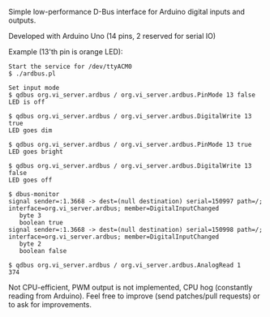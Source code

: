 Simple low-performance D-Bus interface for Arduino digital inputs and outputs.

Developed with Arduino Uno (14 pins, 2 reserved for serial IO)

Example (13'th pin is orange LED):

    Start the service for /dev/ttyACM0
    $ ./ardbus.pl

    Set input mode
    $ qdbus org.vi_server.ardbus / org.vi_server.ardbus.PinMode 13 false
    LED is off

    $ qdbus org.vi_server.ardbus / org.vi_server.ardbus.DigitalWrite 13 true
    LED goes dim

    $ qdbus org.vi_server.ardbus / org.vi_server.ardbus.PinMode 13 true
    LED goes bright

    $ qdbus org.vi_server.ardbus / org.vi_server.ardbus.DigitalWrite 13 false
    LED goes off

    $ dbus-monitor
    signal sender=:1.3668 -> dest=(null destination) serial=150997 path=/; interface=org.vi_server.ardbus; member=DigitalInputChanged
       byte 3
       boolean true
    signal sender=:1.3668 -> dest=(null destination) serial=150998 path=/; interface=org.vi_server.ardbus; member=DigitalInputChanged
       byte 2
       boolean false

    $ qdbus org.vi_server.ardbus / org.vi_server.ardbus.AnalogRead 1
    374


Not CPU-efficient, PWM output is not implemented, CPU hog (constantly reading from Arduino). Feel free to improve (send patches/pull requests) or to ask for improvements.


